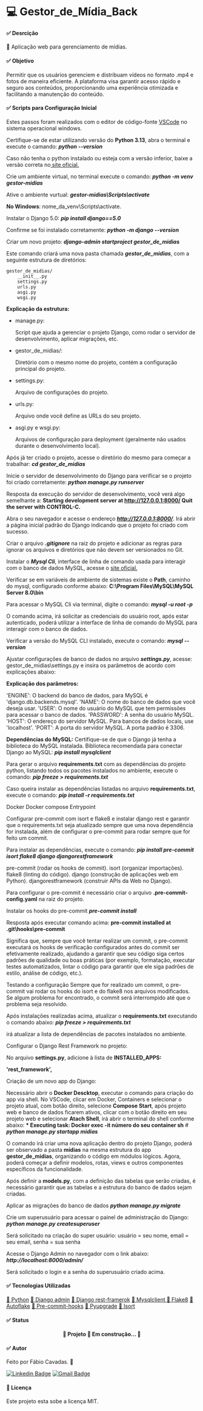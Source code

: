 <h1><g-emoji class="g-emoji" alias="computer" fallback-src="https://github.githubassets.com/images/icons/emoji/unicode/1f4bb.png">💻</g-emoji> Gestor_de_Mídia_Back</h1>

<h4><g-emoji class="g-emoji" alias="white_check_mark" fallback-src="https://github.githubassets.com/images/icons/emoji/unicode/2705.png">✅</g-emoji> Desrcição</h4>
<p align="left">🚀 Aplicação web para gerenciamento de mídias.</p>

<h4><g-emoji class="g-emoji" alias="white_check_mark" fallback-src="https://github.githubassets.com/images/icons/emoji/unicode/2705.png">✅</g-emoji> Objetivo</h4>
<p align="left">Permitir que os usuários gerenciem e distribuam vídeos no formato .mp4 e fotos de maneira eficiente. A plataforma visa garantir acesso rápido e seguro aos conteúdos, proporcionando uma experiência otimizada e facilitando a manutenção do conteúdo.</p>

<h4><g-emoji class="g-emoji" alias="white_check_mark" fallback-src="https://github.githubassets.com/images/icons/emoji/unicode/2705.png">✅</g-emoji> Scripts para Configuração Inicial</h4>

Estes passos foram realizados com o editor de código-fonte [VSCode](https://code.visualstudio.com/) no sistema operacional windows.

Certifique-se de estar utilizando versão do <b>Python 3.13</b>, abra o terminal e execute o camando:  <b><i>python --version</i></b>

Caso não tenha o python instalado ou esteja com a versão inferior, baixe a versão correta no<a href="https://www.python.org/downloads/"> site oficial.</a>

Crie um ambiente virtual, no terminal execute o comando: <b><i>python -m venv gestor-midias</i></b>

Ative o ambiente vurtual: <b><i>gestor-midias\Scripts\activate</i></b>

<b>No Windows</b>:  nome_da_venv\Scripts\activate.

Instalar o Django 5.0: <b><i>pip install django==5.0</i></b>

Confirme se foi instalado corretamente: <b><i>python -m django --version</i></b>

Criar um novo projeto: 	<b><i>django-admin startproject gestor_de_midias</i></b>

Este comando criará uma nova pasta chamada <b><i>gestor_de_midias</i></b>, com a seguinte estrutura de diretórios:

    gestor_de_midias/
        __init__.py
        settings.py
        urls.py
        asgi.py
        wsgi.py

<b>Explicação da estrutura:</b>

<ul>
    <li>manage.py:
        <p>Script que ajuda a gerenciar o projeto Django, como rodar o servidor de desenvolvimento,
aplicar migrações, etc.</p></li>
    <li>gestor_de_midias/:
        <p>Diretório com o mesmo nome do projeto, contém a configuração principal do projeto.</p>
    </li>
    <li>settings.py:
        <p>Arquivo de configurações do projeto.</p>
    </li>
    <li>urls.py:
        <p>Arquivo onde você define as URLs do seu projeto.</p>
    </li>
    <li>asgi.py e wsgi.py:
    <p>Arquivos de configuração para deployment (geralmente não usados durante o desenvolvimento local).</p>
    </li>
</ul>

Após já ter criado o projeto, acesse o diretório do mesmo para começar a trabalhar:
<b><i>cd gestor_de_midias</i></b>

Inicie o servidor de desenvolvimento do Django para verificar se o projeto foi criado corretamente:
<b><i>python manage.py runserver</i></b>

Resposta da execução do servidor de desenvolvimento, você verá algo semelhante a:
<b>Starting development server at http://127.0.0.1:8000/
Quit the server with CONTROL-C.</b>

Abra o seu navegador e acesse o endereço <b><i>http://127.0.0.1:8000/</i></b>.
Irá abrir a página inicial padrão do Django indicando que o projeto foi criado com sucesso.

Criar o arquivo <b><i>.gitignore</i></b> na raiz do projeto e adicionar as regras para ignorar os arquivos e diretórios que não devem ser versionados no Git.

Instalar o <b><i>Mysql Cli</i></b>, interface de linha de comando usada para interagir com o banco de dados MySQL, acesse o <a href="https://dev.mysql.com/downloads/installer/">site oficial.</a>

Verificar se em variáveis de ambiente de sistemas existe o <b>Path</b>, caminho do mysql, configurado conforme abaixo:
<b>C:\Program Files\MySQL\MySQL Server 8.0\bin</b>

Para acessar o MySQL Cli via terminal, digite o comando:
<b><i>mysql -u root -p</i></b>

O comando acima, irá solicitar as credenciais do usuário root, após estar autenticado, poderá utilizar a interface de linha de comando do MySQL para interagir com o banco de dados.

Verificar a versão do MySQL CLI instalado, execute o comando:
<b><i>mysql --version</i></b>

Ajustar configurações de banco de dados no arquivo <b><i>settings.py</i></b>,
acesse: gestor_de_midias\settings.py e insira os parâmetros de acordo com explicações abaixo:

<b>Explicação dos parâmetros:</b>

'ENGINE': O backend do banco de dados, para MySQL é 'django.db.backends.mysql'.
'NAME': O nome do banco de dados que você deseja usar.
'USER': O nome do usuário do MySQL que tem permissões para acessar o banco de dados.
'PASSWORD': A senha do usuário MySQL.
'HOST': O endereço do servidor MySQL. Para bancos de dados locais, use 'localhost'.
'PORT': A porta do servidor MySQL. A porta padrão é 3306.

<b>Dependências do MySQL:</b>
Certifique-se de que o Django já tenha a biblioteca do MySQL instalada.
Biblioteca recomendada para conectar Django ao MySQL:
<b><i>pip install mysqlclient</i></b>

Para gerar o arquivo <b>requirements.txt</b> com as dependências do projeto python, listando todos os pacotes instalados no ambiente, execute o comando:
<b><i>pip freeze > requirements.txt</i></b>

Caso queira instalar as dependências listadas no arquivo <b>requirements.txt</b>, execute o comando:
<b><i>pip install -r requirements.txt</i></b>


Docker
Docker compose
Entrypoint


Configurar pre-commit com isort e flake8 e instalar django rest e garantir que o requirements.txt seja atualizado sempre que uma nova dependência for instalada, além de configurar o pre-commit para rodar sempre que for feito um commit.

Para instalar as dependências, execute o comando:
<b><i>pip install pre-commit isort flake8 django djangorestframework</i></b>

pre-commit (rodar os hooks de commit).
isort (organizar importações).
flake8 (linting do código).
django (construção de aplicações web em Python).
djangorestframework (construir APIs da Web no Django).

Para configurar o pre-commit é necessário criar o arquivo <b>.pre-commit-config.yaml</b> na raiz do projeto.

Instalar os hooks do pre-commit
<b><i>pre-commit install</i></b>

Resposta após executar comando acima:
<b>pre-commit installed at .git\hooks\pre-commit</b>

Significa que, sempre que você tentar realizar um commit, o pre-commit executará os hooks de verificação configurados antes do commit ser efetivamente realizado, ajudando a garantir que seu código siga certos padrões de qualidade ou boas práticas (por exemplo, formatação, executar testes automatizados, lintar o código para garantir que ele siga padrões de estilo, análise de código, etc.).

Testando a configuração
Sempre que for realizado um commit, o pre-commit vai rodar os hooks do isort e do flake8 nos arquivos modificados. Se algum problema for encontrado, o commit será interrompido até que o problema seja resolvido.

Após instalações realizadas acima, atualizar o <b>requirements.txt</b> executando o comando abaixo:
<b><i>pip freeze > requirements.txt</i></b>

irá atualizar a lista de dependências de pacotes instalados no ambiente.

Configurar o Django Rest Framework no projeto:

No arquivo <b>settings.py</b>, adicione à lista de <b>INSTALLED_APPS:</b>

<b>'rest_framework',</b>

Criação de um novo app do Django:

Necessário abrir o <b>Docker Descktop</b>, executar o comando para criação do app via shell.
No VSCode, clicar em Docker, Containers e selecionar o projeto atual, com botão direito, selecione <b>Compose Start</b>, após projeto web e banco de dados ficarem ativos, clicar com o botão direito em seu projeto web e selecionar <b>Atach Shell</b>, irá abrir o terminal do shell conforme abaixo:
<b>* Executing task: Docker exec -it número do seu container sh</b>
	# <b><i>python manage.py startapp midias</i></b>

O comando irá criar uma nova aplicação dentro do projeto Django, poderá ser observado a pasta <b>mídias</b> na mesma estrutura do app <b>gestor_de_midias</b>, organizando o código em módulos lógicos. Agora, poderá começar a definir modelos, rotas, views e outros componentes específicos da funcionalidade.

Após definir a <b>models.py</b>, com a definição das tabelas que serão criadas, é necessário garantir que as tabelas e a estrutura do banco de dados sejam criadas.

Aplicar as migrações do banco de dados
<b><i>python manage.py migrate</i></b>

Crie um superusuário para acessar o painel de administração do Django:
<b><i>python manage.py createsuperuser</i></b>

Será solicitado na criação do super usuário:
usuário = seu nome,
email = seu email,
senha = sua senha

Acesse o Django Admin no navegador com o link abaixo:
<b><i>http://localhost:8000/admin/</i></b>

Será solicitado o login e a senha do superusuário criado acima.

<h4><g-emoji class="g-emoji" alias="white_check_mark" fallback-src="https://github.githubassets.com/images/icons/emoji/unicode/2705.png">✅</g-emoji> Tecnologias Utilizadas</h2>

<a href="https://www.python.org/">🔗 Python</a>
<a href="https://docs.djangoproject.com/en/5.0/ref/contrib/admin/">🔗 Django admin</a>
<a href="https://www.django-rest-framework.org/">🔗 Django rest-framerok</a>
<a href="https://pypi.org/project/mysqlclient/">🔗 Mysqlclient </a>
<a href="https://github.com/PyCQA/flake8">🔗 Flake8</a>
<a href="https://github.com/PyCQA/autoflake">🔗 Autoflake</a>
<a href="https://github.com/pre-commit/pre-commit-hooks">🔗 Pre-commit-hooks</a>
<a href="https://github.com/asottile/pyupgrade">🔗 Pyupgrade</a>
<a href="https://github.com/pycqa/isort">🔗 Isort</a>

<h4><g-emoji class="g-emoji" alias="white_check_mark" fallback-src="https://github.githubassets.com/images/icons/emoji/unicode/2705.png">✅</g-emoji> Status</h4>
<h4 align="center">
	🚧  Projeto  🚀 Em construção...  🚧
</h4>

<h4><g-emoji class="g-emoji" alias="white_check_mark" fallback-src="https://github.githubassets.com/images/icons/emoji/unicode/2705.png">✅</g-emoji> Autor</h4>
<p>Feito por Fábio Cavadas. <g-emoji class="g-emoji" alias="wave" fallback-src="https://github.githubassets.com/images/icons/emoji/unicode/1f44b.png">👋</g-emoji></p>

[![Linkedin Badge](https://img.shields.io/badge/-in_Fábio_Cavadas-blue?style=flat-square&logo=Linkedin&logoColor=white&link=https://www.linkedin.com/in/fábiocavadas/)](https://www.linkedin.com/in/fábiocavadas/)
[![Gmail Badge](https://img.shields.io/badge/-fabiocfferreira@gmail.com-c14438?style=flat-square&logo=Gmail&logoColor=white&link=mailto:fabiocfferreira@gmail.com)](mailto:fabiocfferreira@gmail.com)

<h4><g-emoji class="g-emoji" alias="memo" fallback-src="https://github.githubassets.com/images/icons/emoji/unicode/1f4dd.png">📝</g-emoji> Licença</h2>
<p>Este projeto esta sobe a licença MIT.</p>
